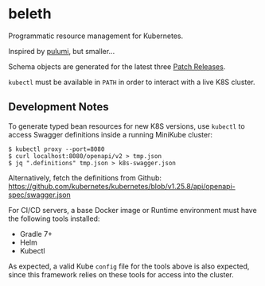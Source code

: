# beleth

Programmatic resource management for Kubernetes.

Inspired by [pulumi](https://www.pulumi.com/), but smaller...

Schema objects are generated for the latest three [Patch Releases](https://kubernetes.io/releases/patch-releases/). 

`kubectl` must be available in `PATH` in order to interact with a live K8S cluster.

## Development Notes

To generate typed bean resources for new K8S versions, use `kubectl` to access Swagger definitions inside a running
MiniKube cluster:

```
$ kubectl proxy --port=8080
$ curl localhost:8080/openapi/v2 > tmp.json
$ jq ".definitions" tmp.json > k8s-swagger.json 
```

Alternatively, fetch the definitions from Github: https://github.com/kubernetes/kubernetes/blob/v1.25.8/api/openapi-spec/swagger.json

For CI/CD servers, a base Docker image or Runtime environment must have the following tools installed:

- Gradle 7+
- Helm
- Kubectl

As expected, a valid Kube `config` file for the tools above is also expected, since this framework relies on these
tools for access into the cluster.
